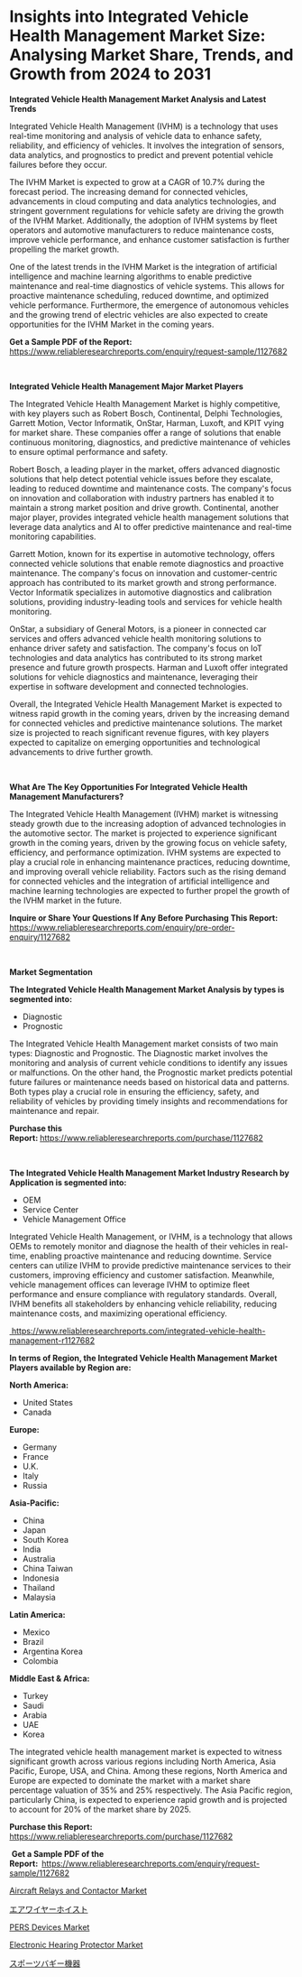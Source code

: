 <p><h1>Insights into Integrated Vehicle Health Management Market Size: Analysing Market Share, Trends, and Growth from 2024 to 2031</h1></p><p><strong>Integrated Vehicle Health Management Market Analysis and Latest Trends</strong></p>
<p><p>Integrated Vehicle Health Management (IVHM) is a technology that uses real-time monitoring and analysis of vehicle data to enhance safety, reliability, and efficiency of vehicles. It involves the integration of sensors, data analytics, and prognostics to predict and prevent potential vehicle failures before they occur.</p><p>The IVHM Market is expected to grow at a CAGR of 10.7% during the forecast period. The increasing demand for connected vehicles, advancements in cloud computing and data analytics technologies, and stringent government regulations for vehicle safety are driving the growth of the IVHM Market. Additionally, the adoption of IVHM systems by fleet operators and automotive manufacturers to reduce maintenance costs, improve vehicle performance, and enhance customer satisfaction is further propelling the market growth.</p><p>One of the latest trends in the IVHM Market is the integration of artificial intelligence and machine learning algorithms to enable predictive maintenance and real-time diagnostics of vehicle systems. This allows for proactive maintenance scheduling, reduced downtime, and optimized vehicle performance. Furthermore, the emergence of autonomous vehicles and the growing trend of electric vehicles are also expected to create opportunities for the IVHM Market in the coming years.</p></p>
<p><strong>Get a Sample PDF of the Report:&nbsp;</strong> <a href="https://www.reliableresearchreports.com/enquiry/request-sample/1127682">https://www.reliableresearchreports.com/enquiry/request-sample/1127682</a></p>
<p>&nbsp;</p>
<p><strong>Integrated Vehicle Health Management Major Market Players</strong></p>
<p><p>The Integrated Vehicle Health Management Market is highly competitive, with key players such as Robert Bosch, Continental, Delphi Technologies, Garrett Motion, Vector Informatik, OnStar, Harman, Luxoft, and KPIT vying for market share. These companies offer a range of solutions that enable continuous monitoring, diagnostics, and predictive maintenance of vehicles to ensure optimal performance and safety.</p><p>Robert Bosch, a leading player in the market, offers advanced diagnostic solutions that help detect potential vehicle issues before they escalate, leading to reduced downtime and maintenance costs. The company's focus on innovation and collaboration with industry partners has enabled it to maintain a strong market position and drive growth. Continental, another major player, provides integrated vehicle health management solutions that leverage data analytics and AI to offer predictive maintenance and real-time monitoring capabilities.</p><p>Garrett Motion, known for its expertise in automotive technology, offers connected vehicle solutions that enable remote diagnostics and proactive maintenance. The company's focus on innovation and customer-centric approach has contributed to its market growth and strong performance. Vector Informatik specializes in automotive diagnostics and calibration solutions, providing industry-leading tools and services for vehicle health monitoring.</p><p>OnStar, a subsidiary of General Motors, is a pioneer in connected car services and offers advanced vehicle health monitoring solutions to enhance driver safety and satisfaction. The company's focus on IoT technologies and data analytics has contributed to its strong market presence and future growth prospects. Harman and Luxoft offer integrated solutions for vehicle diagnostics and maintenance, leveraging their expertise in software development and connected technologies.</p><p>Overall, the Integrated Vehicle Health Management Market is expected to witness rapid growth in the coming years, driven by the increasing demand for connected vehicles and predictive maintenance solutions. The market size is projected to reach significant revenue figures, with key players expected to capitalize on emerging opportunities and technological advancements to drive further growth.</p></p>
<p>&nbsp;</p>
<p><strong>What Are The Key Opportunities For Integrated Vehicle Health Management Manufacturers?</strong></p>
<p><p>The Integrated Vehicle Health Management (IVHM) market is witnessing steady growth due to the increasing adoption of advanced technologies in the automotive sector. The market is projected to experience significant growth in the coming years, driven by the growing focus on vehicle safety, efficiency, and performance optimization. IVHM systems are expected to play a crucial role in enhancing maintenance practices, reducing downtime, and improving overall vehicle reliability. Factors such as the rising demand for connected vehicles and the integration of artificial intelligence and machine learning technologies are expected to further propel the growth of the IVHM market in the future.</p></p>
<p><strong>Inquire or Share Your Questions If Any Before Purchasing This Report:</strong> <a href="https://www.reliableresearchreports.com/enquiry/pre-order-enquiry/1127682">https://www.reliableresearchreports.com/enquiry/pre-order-enquiry/1127682</a></p>
<p>&nbsp;</p>
<p><strong>Market Segmentation</strong></p>
<p><strong>The Integrated Vehicle Health Management Market Analysis by types is segmented into:</strong></p>
<p><ul><li>Diagnostic</li><li>Prognostic</li></ul></p>
<p><p>The Integrated Vehicle Health Management market consists of two main types: Diagnostic and Prognostic. The Diagnostic market involves the monitoring and analysis of current vehicle conditions to identify any issues or malfunctions. On the other hand, the Prognostic market predicts potential future failures or maintenance needs based on historical data and patterns. Both types play a crucial role in ensuring the efficiency, safety, and reliability of vehicles by providing timely insights and recommendations for maintenance and repair.</p></p>
<p><strong>Purchase this Report:&nbsp;</strong><a href="https://www.reliableresearchreports.com/purchase/1127682">https://www.reliableresearchreports.com/purchase/1127682</a></p>
<p>&nbsp;</p>
<p><strong>The Integrated Vehicle Health Management Market Industry Research by Application is segmented into:</strong></p>
<p><ul><li>OEM</li><li>Service Center</li><li>Vehicle Management Office</li></ul></p>
<p><p>Integrated Vehicle Health Management, or IVHM, is a technology that allows OEMs to remotely monitor and diagnose the health of their vehicles in real-time, enabling proactive maintenance and reducing downtime. Service centers can utilize IVHM to provide predictive maintenance services to their customers, improving efficiency and customer satisfaction. Meanwhile, vehicle management offices can leverage IVHM to optimize fleet performance and ensure compliance with regulatory standards. Overall, IVHM benefits all stakeholders by enhancing vehicle reliability, reducing maintenance costs, and maximizing operational efficiency.</p></p>
<p><a href="https://www.reliableresearchreports.com/integrated-vehicle-health-management-r1127682">&nbsp;https://www.reliableresearchreports.com/integrated-vehicle-health-management-r1127682</a></p>
<p><strong>In terms of Region, the Integrated Vehicle Health Management Market Players available by Region are:</strong></p>
<p>
    <p> <strong> North America: </strong>
        <ul>
            <li>United States</li>
            <li>Canada</li>
        </ul>
        </p> 
    <p> <strong> Europe: </strong>
        <ul>
            <li>Germany</li>
            <li>France</li>
            <li>U.K.</li>
            <li>Italy</li>
            <li>Russia</li>
        </ul>
        </p> 
    <p> <strong> Asia-Pacific: </strong>
        <ul>
            <li>China</li>
            <li>Japan</li>
            <li>South Korea</li>
            <li>India</li>
            <li>Australia</li>
            <li>China Taiwan</li>
            <li>Indonesia</li>
            <li>Thailand</li>
            <li>Malaysia</li>
        </ul>
        </p> 
    <p> <strong> Latin America: </strong>
        <ul>
            <li>Mexico</li>
            <li>Brazil</li>
            <li>Argentina Korea</li>
            <li>Colombia</li>
        </ul>
        </p> 
    <p> <strong> Middle East & Africa: </strong>
        <ul>
            <li>Turkey</li>
            <li>Saudi</li>
            <li>Arabia</li>
            <li>UAE</li>
            <li>Korea</li>
        </ul>
    </p>
    </p>
<p><p>The integrated vehicle health management market is expected to witness significant growth across various regions including North America, Asia Pacific, Europe, USA, and China. Among these regions, North America and Europe are expected to dominate the market with a market share percentage valuation of 35% and 25% respectively. The Asia Pacific region, particularly China, is expected to experience rapid growth and is projected to account for 20% of the market share by 2025.</p></p>
<p><strong>Purchase this Report: </strong><a href="https://www.reliableresearchreports.com/purchase/1127682">https://www.reliableresearchreports.com/purchase/1127682</a></p>
<p>&nbsp;<strong>Get a Sample PDF of the Report:&nbsp;&nbsp;</strong><a href="https://www.reliableresearchreports.com/enquiry/request-sample/1127682">https://www.reliableresearchreports.com/enquiry/request-sample/1127682</a></p>
<p><strong></strong></p>
<p><p><a href="https://www.linkedin.com/pulse/aircraft-relays-contactor-market-research-report-forecast-lmesc?trackingId=n4eoqO8FAeug91Lvv0vzPw%3D%3D">Aircraft Relays and Contactor Market</a></p><p><a href="https://github.com/BoydYundt1/Market-Research-Report-List-2/blob/main/4434422173410.md">エアワイヤーホイスト</a></p><p><a href="https://github.com/arionmp/Market-Research-Report-List-4/blob/main/pers-devices-market.md">PERS Devices Market</a></p><p><a href="https://github.com/markusgodoy/Market-Research-Report-List-4/blob/main/electronic-hearing-protector-market.md">Electronic Hearing Protector Market</a></p><p><a href="https://github.com/dathomson6534/Market-Research-Report-List-2/blob/main/4866545173409.md">スポーツバギー機器</a></p></p>
